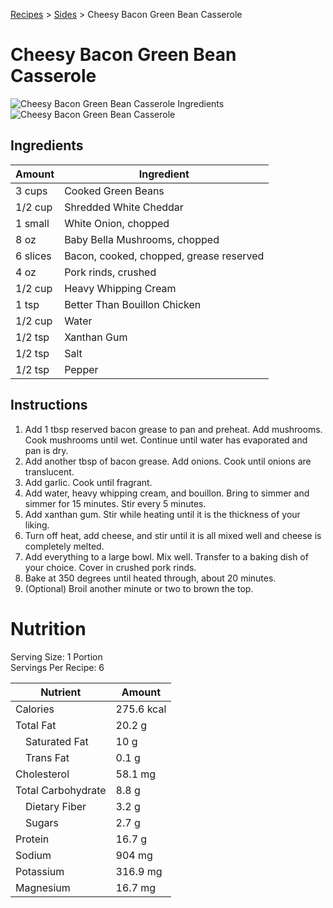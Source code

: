 [Recipes](..) > [Sides](.) > Cheesy Bacon Green Bean Casserole

# Cheesy Bacon Green Bean Casserole
![Cheesy Bacon Green Bean Casserole Ingredients](https://github.com/jbh/recipes/raw/master/images/cheesy-bacon-green-bean-casserole-ingredients.jpg)
![Cheesy Bacon Green Bean Casserole](https://github.com/jbh/recipes/raw/master/images/cheesy-bacon-green-bean-casserole.jpg)


## Ingredients

| Amount      | Ingredient                              |
|-------------|-----------------------------------------|
| 3 cups      | Cooked Green Beans                      |
| 1/2 cup     | Shredded White Cheddar                  |
| 1 small     | White Onion, chopped                    |
| 8 oz        | Baby Bella Mushrooms, chopped           |
| 6 slices    | Bacon, cooked, chopped, grease reserved |
| 4 oz        | Pork rinds, crushed                     |
| 1/2 cup     | Heavy Whipping Cream                    |
| 1 tsp       | Better Than Bouillon Chicken            |
| 1/2 cup     | Water                                   |
| 1/2 tsp     | Xanthan Gum                             |
| 1/2 tsp     | Salt                                    |
| 1/2 tsp     | Pepper                                  |

## Instructions
1. Add 1 tbsp reserved bacon grease to pan and preheat. Add mushrooms. Cook
mushrooms until wet. Continue until water has evaporated and pan is dry.
2. Add another tbsp of bacon grease. Add onions. Cook until onions are
translucent.
3. Add garlic. Cook until fragrant.
4. Add water, heavy whipping cream, and bouillon. Bring to simmer and simmer for
15 minutes. Stir every 5 minutes.
5. Add xanthan gum. Stir while heating until it is the thickness of your liking.
6. Turn off heat, add cheese, and stir until it is all mixed well and cheese is
completely melted.
7. Add everything to a large bowl. Mix well. Transfer to a baking dish of your
choice. Cover in crushed pork rinds.
8. Bake at 350 degrees until heated through, about 20 minutes.
9. (Optional) Broil another minute or two to brown the top.

# Nutrition

Serving Size: 1 Portion  
Servings Per Recipe: 6

| Nutrient            | Amount     |
|---------------------|------------|
| Calories            | 275.6 kcal |
| Total Fat           | 20.2 g     |
| &emsp;Saturated Fat | 10 g       |
| &emsp;Trans Fat     | 0.1 g      |
| Cholesterol         | 58.1 mg    |
| Total Carbohydrate  | 8.8 g      |
| &emsp;Dietary Fiber | 3.2 g      |
| &emsp;Sugars        | 2.7 g      |
| Protein             | 16.7 g     |
| Sodium              | 904 mg     |
| Potassium           | 316.9 mg   |
| Magnesium           | 16.7 mg    |
